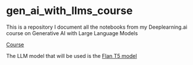# gen_ai_with_llms_course
This is a repository I document all the notebooks from my Deeplearning.ai course on Generative AI with Large Language Models

[Course](https://www.coursera.org/learn/generative-ai-with-llms/home/week/1)

The LLM model that will be used is the 
[Flan T5 model](https://huggingface.co/docs/transformers/model_doc/flan-t5)
